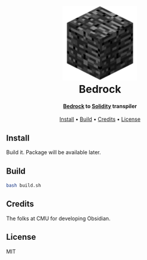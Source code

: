 
<h1 align="center">
  <br>
  <img src="https://raw.githubusercontent.com/corollari/bedrock/master/bedrock.png" width="200"></a>
  <br>
  Bedrock
  <br>
</h1>

<h4 align="center"><a href="http://obsidian-lang.com/" target="_blank">Bedrock</a> to <a href="https://en.wikipedia.org/wiki/Solidity" target="_blank">Solidity</a> transpiler</h4>

<p align="center">
  <a href="#install">Install</a> •
  <a href="#build">Build</a> •
  <a href="#credits">Credits</a> •
  <a href="#license">License</a>
</p>

## Install
Build it. Package will be available later.

## Build
```bash
bash build.sh
```

## Credits
The folks at CMU for developing Obsidian.

## License
MIT
